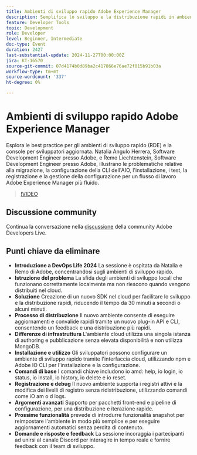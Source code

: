 ```yaml
---
title: Ambienti di sviluppo rapido Adobe Experience Manager
description: Semplifica lo sviluppo e la distribuzione rapidi in ambienti cloud con il nuovo SDK di Adobe, riducendo notevolmente i tempi di distribuzione e supportando aggiornamenti rapidi, registri live e opzioni di configurazione avanzate, come descritto in DevOps Life 2024.
feature: Developer Tools
topic: Development
role: Developer
level: Beginner, Intermediate
doc-type: Event
duration: 2427
last-substantial-update: 2024-11-27T00:00:00Z
jira: KT-16570
source-git-commit: 07d4174b0d89ba2c417866e76ae72f015b91b03a
workflow-type: tm+mt
source-wordcount: '337'
ht-degree: 0%

---
```



# Ambienti di sviluppo rapido Adobe Experience Manager

Esplora le best practice per gli ambienti di sviluppo rapido (RDE) e la console per sviluppatori aggiornata. Natalia Angulo Herrera, Software Development Engineer presso Adobe, e Remo Liechtenstein, Software Development Engineer presso Adobe, illustrano le problematiche relative alla migrazione, la configurazione della CLI dell&#39;AIO, l&#39;installazione, i test, la registrazione e la gestione della configurazione per un flusso di lavoro Adobe Experience Manager più fluido.

>[!VIDEO](https://video.tv.adobe.com/v/3440397/?learn=on&enablevpops)


## Discussione community

Continua la conversazione nella [discussione](https://adobe.ly/3UJluDo) della community Adobe Developers Live.

## Punti chiave da eliminare

* **Introduzione a DevOps Life 2024** La sessione è ospitata da Natalia e Remo di Adobe, concentrandosi sugli ambienti di sviluppo rapido.
* **Istruzione del problema** La sfida degli ambienti di sviluppo locali che funzionano correttamente localmente ma non riescono quando vengono distribuiti nel cloud.
* **Soluzione** Creazione di un nuovo SDK nel cloud per facilitare lo sviluppo e la distribuzione rapidi, riducendo il tempo da 30 minuti a secondi o alcuni minuti.
* **Processo di distribuzione** Il nuovo ambiente consente di eseguire aggiornamenti e convalide rapidi tramite un nuovo plug-in API e CLI, consentendo un feedback e una distribuzione più rapidi.
* **Differenze di infrastruttura** L&#39;ambiente cloud utilizza una singola istanza di authoring e pubblicazione senza elevata disponibilità e non utilizza MongoDB.
* **Installazione e utilizzo** Gli sviluppatori possono configurare un ambiente di sviluppo rapido tramite l&#39;interfaccia cloud, utilizzando npm e Adobe IO CLI per l&#39;installazione e la configurazione.
* **Comandi di base** I comandi chiave includono io amd: help, io login, io status, io install, io history, io delete e io reset.
* **Registrazione e debug** Il nuovo ambiente supporta i registri attivi e la modifica dei livelli di registro senza ridistribuzione, utilizzando comandi come iO am o d logs.
* **Argomenti avanzati** Supporto per pacchetti front-end e pipeline di configurazione, per una distribuzione e iterazione rapide.
* **Prossime funzionalità** prevede di introdurre funzionalità snapshot per reimpostare l&#39;ambiente in modo più semplice e per eseguire aggiornamenti automatici senza perdita di contenuto.
* **Domande e risposte e feedback** La sessione incoraggia i partecipanti ad unirsi al canale Discord per interagire in tempo reale e fornire feedback con il team di sviluppo.